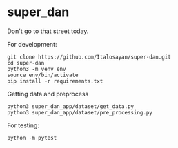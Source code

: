 # super_dan
Don't go to that street today. 

For development:
```
git clone https://github.com/Italosayan/super-dan.git
cd super-dan
python3 -m venv env
source env/bin/activate
pip install -r requirements.txt
```

Getting data and preprocess

```
python3 super_dan_app/dataset/get_data.py
python3 super_dan_app/dataset/pre_processing.py
```

For testing:

```
python -m pytest
```
